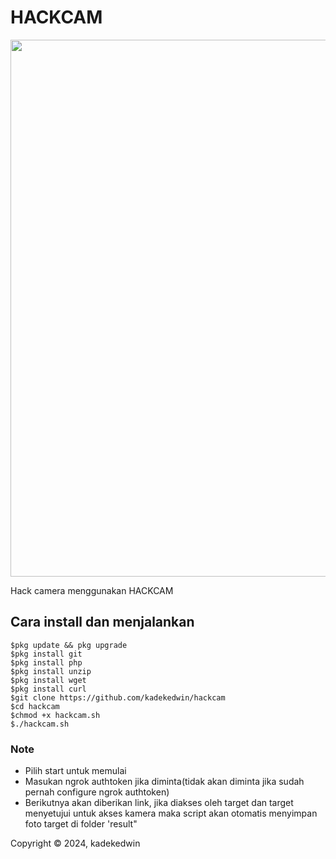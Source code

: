 # HACKCAM
<img width="859" src="https://github.com/kadekedwin/hackcam/assets/71983420/d1f96eb1-78c8-4c35-bca7-add3596a666a">

Hack camera menggunakan HACKCAM


## Cara install dan menjalankan
```
$pkg update && pkg upgrade
$pkg install git
$pkg install php
$pkg install unzip
$pkg install wget
$pkg install curl
$git clone https://github.com/kadekedwin/hackcam
$cd hackcam
$chmod +x hackcam.sh
$./hackcam.sh
```

### Note
- Pilih start untuk memulai
- Masukan ngrok authtoken jika diminta(tidak akan diminta jika sudah pernah configure ngrok authtoken)
- Berikutnya akan diberikan link, jika diakses oleh target dan target menyetujui untuk akses kamera maka script akan otomatis menyimpan foto target di folder 'result"


Copyright © 2024, kadekedwin
